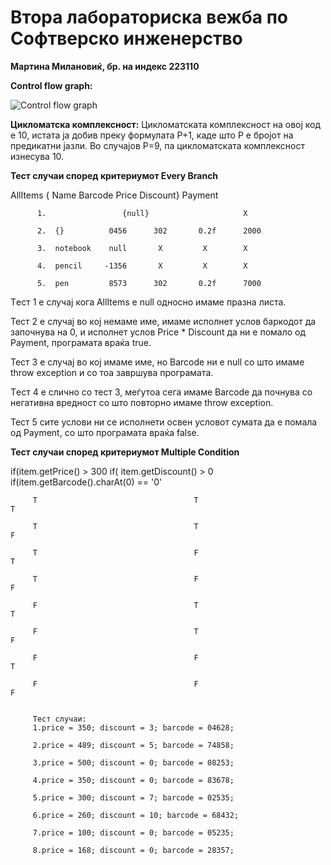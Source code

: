 # Втора лабораториска вежба по Софтверско инженерство 
**Мартина Милановиќ, бр. на индекс 223110**

**Control flow graph:**

![Control flow graph](https://github.com/martinamilanovikj/SI_2024_lab2_223110/assets/165427002/8949d3e1-6878-4117-a02a-5e6ce189dcee)

**Цикломатска комплексност:**
Цикломатската комплексност на овој код е 10, истата ја добив преку формулата P+1, каде што P е бројот на предикатни јазли. Во случајoв P=9, па цикломатската комплексност изнесува 10.


**Тест случаи според критериумот Every Branch**


   

AllItems {    Name      Barcode    Price    Discount} Payment   
          
          1.                 {null}                     X
         
          2.  {}          0456      302       0.2f      2000
         
          3.  notebook    null       X         X        X
         
          4.  pencil     -1356       X         X        X
         
          5.  pen         8573      302       0.2f      7000

          
Tест 1 е случај кога AllItems е null односно имаме празна листа.

Teст 2 е случај во кој немаме име, имаме исполнет услов баркодот да започнува на 0, и исполнет услов Price * Discount да ни е помало од Payment, програмата враќа true.

Teст 3 е случај во кој имаме име, но Barcode ни е null со што имаме throw exception и со тоа завршува програмата.

Tест 4 е слично со тест 3, меѓутоа сега имаме Barcode да почнува со негативна вредност со што повторно имаме throw exception.

Teст 5 сите услови ни се исполнети освен условот сумата да е помала од Payment, со што програмата враќа false. 

**Тест случаи според критериумот Multiple Condition**


if(item.getPrice() > 300              if( item.getDiscount() > 0                if(item.getBarcode().charAt(0) == '0'
        
         Т                                   T                                  T
         
         T                                   T                                  F
       
         Т                                   F                                  T
       
         Т                                   F                                  F
        
         F                                   T                                  T
        
         F                                   T                                  F
        
         F                                   F                                  T
       
         F                                   F                                  F


         Teст случаи:
         1.price = 350; discount = 3; barcode = 04628;
         
         2.price = 489; discount = 5; barcode = 74858;
         
         3.price = 500; discount = 0; barcode = 08253;
         
         4.price = 350; discount = 0; barcode = 83678;
         
         5.price = 300; discount = 7; barcode = 02535;
         
         6.price = 260; discount = 10; barcode = 68432;
         
         7.price = 100; discount = 0; barcode = 05235;
         
         8.price = 168; discount = 0; barcode = 28357;
         
